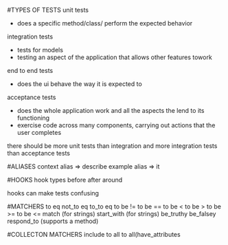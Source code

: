 #TYPES OF TESTS
unit tests
- does a specific method/class/ perform the expected behavior

integration tests
- tests for models
- testing an aspect of the application that allows other features towork

end to end tests
- does the ui behave the way it is expected to


acceptance tests
- does the whole application work and all the aspects the lend to its functioning
- exercise code across many components, carrying out actions that the user completes

there should be more unit tests than integration and more integration tests than acceptance tests




#ALIASES
context alias => describe
example alias => it

#HOOKS
hook types
before
after
around

hooks can make tests confusing


#MATCHERS
to eq
not_to eq
to_to eq
to be !=
to be ==
to be <
to be >
to be >=
to be <=
match (for strings)
start_with (for strings)
be_truthy
be_falsey
respond_to (supports a method)

#COLLECTON MATCHERS
include
to all
to all(have_attributes
